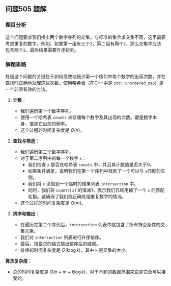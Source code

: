 ## 问题505 题解

### 题目分析

这个问题要求我们找出两个数字序列的交集。与标准的集合求交集不同，这里需要考虑重复的数字。例如，如果第一组有三个`2`，第二组有两个`2`，那么交集中应该包含两个`2`。最后结果需要升序排列。

### 解题思路

处理这个问题的关键在于如何高效地统计第一个序列中每个数字的出现次数，并在查找时正确地处理这些次数。使用哈希表（在C++中是 `std::unordered_map`）是一个非常有效的方法。

1.  **计数**：
    -   我们遍历第一个数字序列。
    -   使用一个哈希表 `counts` 来存储每个数字及其出现的次数。键是数字本身，值是它出现的频率。
    -   这个过程的时间复杂度是 $O(n)$。

2.  **查找与筛选**：
    -   我们遍历第二个数字序列。
    -   对于第二序列中的每一个数字 `x`：
        -   我们检查 `x` 是否在哈希表 `counts` 中，并且其计数值是否大于0。
        -   如果条件满足，说明我们在第一个序列中找到了一个可以与 `x`匹配的实例。
        -   我们将 `x` 添加到一个临时的结果列表 `intersection` 中。
        -   同时，我们将 `counts[x]` 的值减1，表示我们已经用掉了一个 `x` 的匹配名额。这确保了我们能正确处理重复数字的情况。
    -   这个过程的时间复杂度是 $O(m)$。

3.  **排序和输出**：
    -   在遍历完第二个序列后，`intersection` 列表中就包含了所有符合条件的交集元素。
    -   我们对 `intersection` 列表进行升序排序。
    -   最后，按要求的格式输出排序后的结果。
    -   排序的时间复杂度是 $O(k \log k)$，其中 `k` 是交集的大小。

**算法复杂度**：
-   总的时间复杂度是 $O(n + m + k \log k)$，对于本题的数据范围来说是完全可以接受的。
